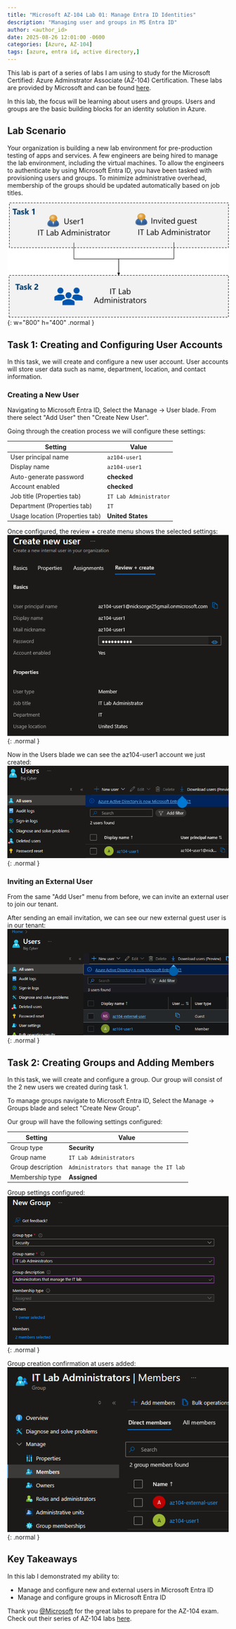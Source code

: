 ```yaml
---
title: "Microsoft AZ-104 Lab 01: Manage Entra ID Identities"
description: "Managing user and groups in MS Entra ID"
author: <author_id>
date: 2025-08-26 12:01:00 -0600
categories: [Azure, AZ-104]
tags: [azure, entra id, active directory,]
---
```


This lab is part of a series of labs I am using to study for the Microsoft Certified: Azure Adminstrator Associate (AZ-104) Certification. These labs are provided by Microsoft and can be found [here](https://github.com/MicrosoftLearning/AZ-104-MicrosoftAzureAdministrator/tree/master/Instructions/Labs).  

In this lab, the focus will be learning about users and groups. Users and groups are the basic building blocks for an identity solution in Azure.

## Lab Scenario

Your organization is building a new lab environment for pre-production testing of apps and services. A few engineers are being hired to manage the lab environment, including the virtual machines. To allow the engineers to authenticate by using Microsoft Entra ID, you have been tasked with provisioning users and groups. To minimize administrative overhead, membership of the groups should be updated automatically based on job titles.

![Screenshot](/assets/img/content/az-104/az104-lab01-architecture.png){: w="800" h="400" .normal }

## Task 1: Creating and Configuring User Accounts

In this task, we will create and configure a new user account. User accounts will store user data such as name, department, location, and contact information.

### Creating a New User

Navigating to Microsoft Entra ID, Select the Manage -> User blade. From there select "Add User" then "Create New User".  

Going through the creation process we will configure these settings:  

| Setting                         | Value                  |
| ------------------------------- | ---------------------- |
| User principal name             | `az104-user1`          |
| Display name                    | `az104-user1`          |
| Auto-generate password          | **checked**            |
| Account enabled                 | **checked**            |
| Job title (Properties tab)      | `IT Lab Administrator` |
| Department (Properties tab)     | `IT`                   |
| Usage location (Properties tab) | **United States**      |
  
Once configured, the review + create menu shows the selected settings:  
![Screenshot](/assets/img/content/az-104/az104-lab01-new-user.PNG){: .normal }  


Now in the Users blade we can see the az104-user1 account we just created:  
![Screenshot](/assets/img/content/az-104/az104-lab01-user-confirm.PNG){: .normal }  

### Inviting an External User

From the same "Add User" menu from before, we can invite an external user to join our tenant.  

After sending an email invitation, we can see our new external guest user is in our tenant:
![Screenshot](/assets/img/content/az-104/az104-lab01-external-user.png){: .normal }

## Task 2: Creating Groups and Adding Members

In this task, we will create and configure a group. Our group will consist of the 2 new users we created during task 1.  

To manage groups navigate to Microsoft Entra ID, Select the Manage -> Groups blade and select "Create New Group".  

Our group will have the following settings configured:

| Setting           | Value                                   |
| ----------------- | --------------------------------------- |
| Group type        | **Security**                            |
| Group name        | `IT Lab Administrators`                 |
| Group description | `Administrators that manage the IT lab` |
| Membership type   | **Assigned**                            |
  
Group settings configured:
![Screenshot](/assets/img/content/az-104/az104-lab01-new-group.PNG){: .normal }

Group creation confirmation at users added:
![Screenshot](/assets/img/content/az-104/az104-lab01-group-members.PNG){: .normal }

## Key Takeaways

In this lab I demonstrated my ability to:
- Manage and configure new and external users in Microsoft Entra ID
- Manage and configure groups in Microsoft Entra ID

Thank you [@Microsoft](https://x.com/microsoft) for the great labs to prepare for the AZ-104 exam. Check out their series of AZ-104 labs [here](https://github.com/MicrosoftLearning/AZ-104-MicrosoftAzureAdministrator/tree/master/Instructions/Labs).
